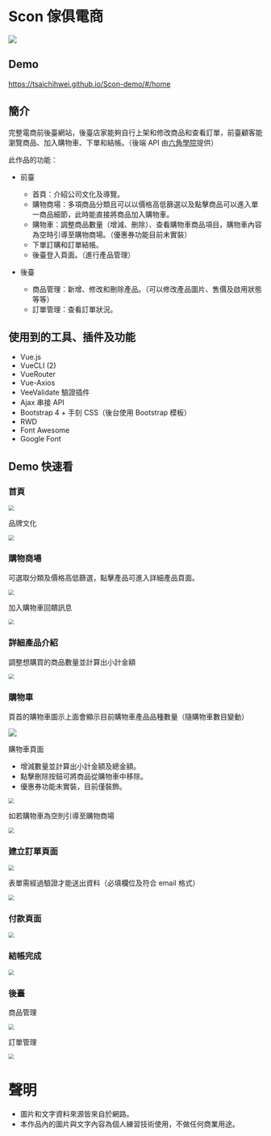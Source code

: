 # Scon 傢俱電商

![](https://github.com/TsaiChihWei/vue-furniture-shopping-website/blob/main/src/assets/images/forDemo/home.png?raw=true)

## Demo

https://tsaichihwei.github.io/Scon-demo/#/home

## 簡介

完整電商前後臺網站，後臺店家能夠自行上架和修改商品和查看訂單，前臺顧客能瀏覽商品、加入購物車、下單和結帳。（後端 API 由[六角學院](https://www.hexschool.com/)提供）

此作品的功能：

+ 前臺
  + 首頁：介紹公司文化及導覽。
  + 購物商場：多項商品分類且可以以價格高低篩選以及點擊商品可以進入單一商品細節，此時能直接將商品加入購物車。
  + 購物車：調整商品數量（增減、刪除）、查看購物車商品項目，購物車內容為空時引導至購物商場。（優惠券功能目前未實裝）
  + 下單訂購和訂單結帳。
  + 後臺登入頁面。（進行產品管理）

+ 後臺
  + 商品管理：新增、修改和刪除產品。（可以修改產品圖片、售價及啟用狀態等等）
  + 訂單管理：查看訂單狀況。

## 使用到的工具、插件及功能

- Vue.js
- VueCLI (2)
- VueRouter
- Vue-Axios
- VeeValidate 驗證插件
- Ajax 串接 API
- Bootstrap 4 + 手刻 CSS（後台使用 Bootstrap 模板）
- RWD
- Font Awesome
- Google Font

## Demo 快速看

### 首頁

<img src="https://github.com/TsaiChihWei/vue-furniture-shopping-website/blob/main/src/assets/images/forDemo/home.png?raw=true" style="zoom:67%;" />

品牌文化

<img src="https://github.com/TsaiChihWei/vue-furniture-shopping-website/blob/main/src/assets/images/forDemo/home_features.png?raw=true" style="zoom:67%;" />

### 購物商場

可選取分類及價格高低篩選，點擊產品可進入詳細產品頁面。

<img src="https://github.com/TsaiChihWei/vue-furniture-shopping-website/blob/main/src/assets/images/forDemo/products.png?raw=true" style="zoom:67%;" />

加入購物車回饋訊息

<img src="https://github.com/TsaiChihWei/vue-furniture-shopping-website/blob/main/src/assets/images/forDemo/addToCartFeedback.png?raw=true" style="zoom:67%;" />

### 詳細產品介紹

調整想購買的商品數量並計算出小計金額

<img src="https://github.com/TsaiChihWei/vue-furniture-shopping-website/blob/main/src/assets/images/forDemo/productDetail.png?raw=true" style="zoom:67%;" />

### 購物車

頁首的購物車圖示上面會顯示目前購物車產品品種數量（隨購物車數目變動）

![](https://github.com/TsaiChihWei/vue-furniture-shopping-website/blob/main/src/assets/images/forDemo/cartIcon.png?raw=true)

購物車頁面

+ 增減數量並計算出小計金額及總金額。
+ 點擊刪除按鈕可將商品從購物車中移除。
+ 優惠券功能未實裝，目前僅裝飾。

<img src="https://github.com/TsaiChihWei/vue-furniture-shopping-website/blob/main/src/assets/images/forDemo/cartItems.png?raw=true" style="zoom:67%;" />

如若購物車為空則引導至購物商場

<img src="https://github.com/TsaiChihWei/vue-furniture-shopping-website/blob/main/src/assets/images/forDemo/cartIsEmpty.png?raw=true" style="zoom:67%;" />

### 建立訂單頁面

<img src="https://github.com/TsaiChihWei/vue-furniture-shopping-website/blob/main/src/assets/images/forDemo/createOrder.png?raw=true" style="zoom:67%;" />

表單需經過驗證才能送出資料（必填欄位及符合 email 格式）

<img src="https://github.com/TsaiChihWei/vue-furniture-shopping-website/blob/main/src/assets/images/forDemo/formValidate.png?raw=true" style="zoom:67%;" />

### 付款頁面

<img src="https://github.com/TsaiChihWei/vue-furniture-shopping-website/blob/main/src/assets/images/forDemo/orderPay.png?raw=true" style="zoom:67%;" />

### 結帳完成

<img src="https://github.com/TsaiChihWei/vue-furniture-shopping-website/blob/main/src/assets/images/forDemo/orderPayDone.png?raw=true" style="zoom:67%;" />

### 後臺

商品管理

<img src="https://github.com/TsaiChihWei/vue-furniture-shopping-website/blob/main/src/assets/images/forDemo/ManageProducts.png?raw=true" style="zoom:67%;" />

訂單管理

<img src="https://github.com/TsaiChihWei/vue-furniture-shopping-website/blob/main/src/assets/images/forDemo/ManageOrders.png?raw=true" style="zoom:67%;" />

# 聲明

- 圖片和文字資料來源皆來自於網路。
- 本作品內的圖片與文字內容為個人練習技術使用，不做任何商業用途。